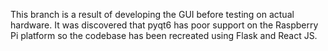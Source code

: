 This branch is a result of developing the GUI before testing on actual hardware. It was discovered that pyqt6 has poor support on the Raspberry Pi platform so the codebase has been recreated using Flask and React JS.
